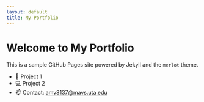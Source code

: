 ```yaml
---
layout: default
title: My Portfolio
---
```


# Welcome to My Portfolio

This is a sample GitHub Pages site powered by Jekyll and the `merlot` theme.

- 🔧 Project 1
- 💻 Project 2
- 📫 Contact: amv8137@mavs.uta.edu
